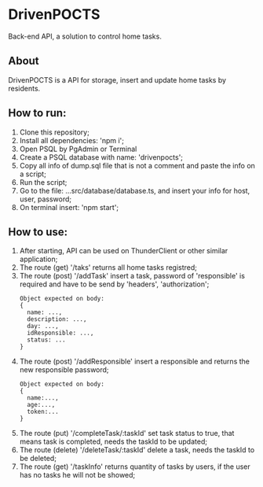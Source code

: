 # DrivenPOCTS

Back-end API, a solution to control home tasks. 

## About

DrivenPOCTS is a API for storage, insert and update home tasks by residents.

## How to run:

1. Clone this repository;
2. Install all dependencies: 'npm i';
3. Open PSQL by PgAdmin or Terminal
4. Create a PSQL database with name: 'drivenpocts';
5. Copy all info of dump.sql file that is not a comment and paste the info on a script;
6. Run the script;
7. Go to the file: ...src/database/database.ts, and insert your info for host, user, password;
8. On terminal insert: 'npm start';

## How to use:

1. After starting, API can be used on ThunderClient or other similar application;
2. The route (get) '/taks' returns all home tasks registred;
3. The route (post) '/addTask' insert a task, password of 'responsible' is required and have to be send by 'headers', 'authorization';
    ```
    Object expected on body:
    {
      name: ...,
      description: ...,
      day: ...,
      idResponsible: ...,
      status: ...
    }
    ```
4. The route (post) '/addResponsible' insert a responsible and returns the new responsible password;
    ```
    Object expected on body:
    {
      name:...,
      age:...,
      token:...
    }
    ```
5. The route (put) '/completeTask/:taskId' set task status to true, that means task is completed, needs the taskId to be updated;
6. The route (delete) '/deleteTask/:taskId' delete a task, needs the taskId to be deleted;
7. The route (get) '/taskInfo' returns quantity of tasks by users, if the user has no tasks he will not be showed;
